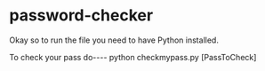 # password-checker

Okay so to run the file you need to have Python installed.

To check your pass do----
python checkmypass.py [PassToCheck]
